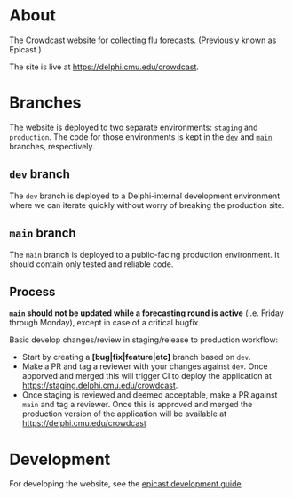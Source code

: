 
# About

The Crowdcast website for collecting flu forecasts. (Previously known as
Epicast.)

The site is live at <https://delphi.cmu.edu/crowdcast>.

# Branches

The website is deployed to two separate environments: `staging` and `production`. The code for those environments is kept in the
[`dev`](https://github.com/cmu-delphi/www-epicast/tree/dev) and
[`main`](https://github.com/cmu-delphi/www-epicast/tree/main) branches,
respectively.

## `dev` branch

The `dev` branch is deployed to a Delphi-internal development environment where we can iterate quickly without worry of breaking the production site.

## `main` branch

The `main` branch is deployed to a public-facing production environment. It
should contain only tested and reliable code.

## Process

**`main` should not be updated while a forecasting round is active** (i.e.
Friday through Monday), except in case of a critical bugfix.

Basic develop changes/review in staging/release to production workflow:

- Start by creating a **[bug|fix|feature|etc]** branch based on `dev`.
- Make a PR and tag a reviewer with your changes against `dev`. Once apporved and merged this will trigger CI to deploy the application at https://staging.delphi.cmu.edu/crowdcast.
- Once staging is reviewed and deemed acceptable, make a PR against `main` and tag a reviewer. Once this is approved and merged the production version of the application will be available at https://delphi.cmu.edu/crowdcast

# Development

For developing the website, see the
[epicast development guide](docs/epicast_development.md).
